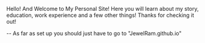 Hello! And Welcome to My Personal Site! Here you will learn about my story, education, work experience and a few other things! Thanks for checking it out!

-- As far as set up you should just have to go to "JewelRam.github.io"
